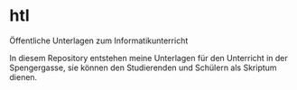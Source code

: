 # htl
Öffentliche Unterlagen zum Informatikunterricht

In diesem Repository entstehen meine Unterlagen für den Unterricht in der Spengergasse, sie können den Studierenden und Schülern als Skriptum dienen.
